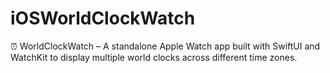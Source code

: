 # iOSWorldClockWatch
⏰ WorldClockWatch – A standalone Apple Watch app built with SwiftUI and WatchKit to display multiple world clocks across different time zones.
